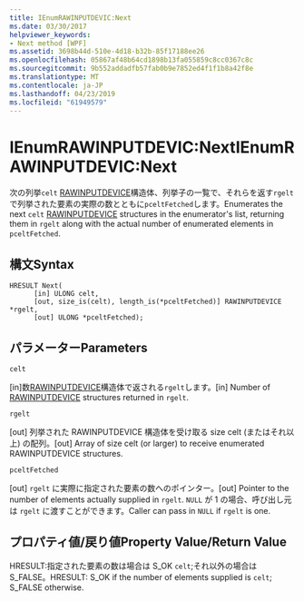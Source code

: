 ```yaml
---
title: IEnumRAWINPUTDEVIC:Next
ms.date: 03/30/2017
helpviewer_keywords:
- Next method [WPF]
ms.assetid: 3698b44d-510e-4d18-b32b-85f17188ee26
ms.openlocfilehash: 05867af48b64cd1898b13fa055859c8cc0367c8c
ms.sourcegitcommit: 9b552addadfb57fab0b9e7852ed4f1f1b8a42f8e
ms.translationtype: MT
ms.contentlocale: ja-JP
ms.lasthandoff: 04/23/2019
ms.locfileid: "61949579"
---
```

# <a name="ienumrawinputdevicnext"></a><span data-ttu-id="c9376-102">IEnumRAWINPUTDEVIC:Next</span><span class="sxs-lookup"><span data-stu-id="c9376-102">IEnumRAWINPUTDEVIC:Next</span></span>
<span data-ttu-id="c9376-103">次の列挙`celt` [RAWINPUTDEVICE](/windows/desktop/api/winuser/ns-winuser-rawinputdevice)構造体、列挙子の一覧で、それらを返す`rgelt`で列挙された要素の実際の数とともに`pceltFetched`します。</span><span class="sxs-lookup"><span data-stu-id="c9376-103">Enumerates the next `celt` [RAWINPUTDEVICE](/windows/desktop/api/winuser/ns-winuser-rawinputdevice) structures in the enumerator's list, returning them in `rgelt` along with the actual number of enumerated elements in `pceltFetched`.</span></span>  
  
## <a name="syntax"></a><span data-ttu-id="c9376-104">構文</span><span class="sxs-lookup"><span data-stu-id="c9376-104">Syntax</span></span>  
  
```  
HRESULT Next(  
      [in] ULONG celt,  
      [out, size_is(celt), length_is(*pceltFetched)] RAWINPUTDEVICE *rgelt,  
      [out] ULONG *pceltFetched);  
```  
  
## <a name="parameters"></a><span data-ttu-id="c9376-105">パラメーター</span><span class="sxs-lookup"><span data-stu-id="c9376-105">Parameters</span></span>  
 `celt`  
  
 <span data-ttu-id="c9376-106">[in]数[RAWINPUTDEVICE](/windows/desktop/api/winuser/ns-winuser-rawinputdevice)構造体で返される`rgelt`します。</span><span class="sxs-lookup"><span data-stu-id="c9376-106">[in] Number of [RAWINPUTDEVICE](/windows/desktop/api/winuser/ns-winuser-rawinputdevice) structures returned in `rgelt`.</span></span>  
  
 `rgelt`  
  
 <span data-ttu-id="c9376-107">[out] 列挙された RAWINPUTDEVICE 構造体を受け取る size celt (またはそれ以上) の配列。</span><span class="sxs-lookup"><span data-stu-id="c9376-107">[out] Array of size celt (or larger) to receive enumerated RAWINPUTDEVICE structures.</span></span>  
  
 `pceltFetched`  
  
 <span data-ttu-id="c9376-108">[out] `rgelt` に実際に指定された要素の数へのポインター。</span><span class="sxs-lookup"><span data-stu-id="c9376-108">[out] Pointer to the number of elements actually supplied in `rgelt`.</span></span> <span data-ttu-id="c9376-109">`NULL` が 1 の場合、呼び出し元は `rgelt` に渡すことができます。</span><span class="sxs-lookup"><span data-stu-id="c9376-109">Caller can pass in `NULL` if `rgelt` is one.</span></span>  
  
## <a name="property-valuereturn-value"></a><span data-ttu-id="c9376-110">プロパティ値/戻り値</span><span class="sxs-lookup"><span data-stu-id="c9376-110">Property Value/Return Value</span></span>  
 <span data-ttu-id="c9376-111">HRESULT:指定された要素の数は場合は S_OK `celt`;それ以外の場合は S_FALSE。</span><span class="sxs-lookup"><span data-stu-id="c9376-111">HRESULT: S_OK if the number of elements supplied is `celt`; S_FALSE otherwise.</span></span>
